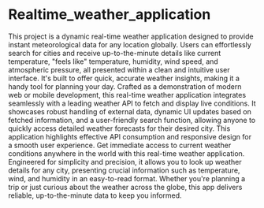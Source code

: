 # Realtime_weather_application
This project is a dynamic real-time weather application designed to provide instant meteorological data for any location globally. Users can effortlessly search for cities and receive up-to-the-minute details like current temperature, "feels like" temperature, humidity, wind speed, and atmospheric pressure, all presented within a clean and intuitive user interface. It's built to offer quick, accurate weather insights, making it a handy tool for planning your day. Crafted as a demonstration of modern web or mobile development, this real-time weather application integrates seamlessly with a leading weather API to fetch and display live conditions. It showcases robust handling of external data, dynamic UI updates based on fetched information, and a user-friendly search function, allowing anyone to quickly access detailed weather forecasts for their desired city. This application highlights effective API consumption and responsive design for a smooth user experience. Get immediate access to current weather conditions anywhere in the world with this real-time weather application. Engineered for simplicity and precision, it allows you to look up weather details for any city, presenting crucial information such as temperature, wind, and humidity in an easy-to-read format. Whether you're planning a trip or just curious about the weather across the globe, this app delivers reliable, up-to-the-minute data to keep you informed.
